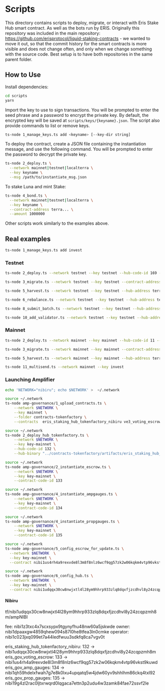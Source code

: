 # Scripts

This directory contains scripts to deploy, migrate, or interact with Eris Stake Hub smart contract. As well as the bots run by ERIS.
Originally this repository was included in the main repository: <https://github.com/erisprotocol/liquid-staking-contracts> - we wanted to move it out, so that the commit history for the smart contracts is more visible and does not change often, and only when we change something with the source code. Best setup is to have both repositories in the same parent folder.

## How to Use

Install dependencies:

```bash
cd scripts
yarn
```

Import the key to use to sign transactions. You will be prompted to enter the seed phrase and a password to encrypt the private key. By default, the encrypted key will be saved at `scripts/keys/{keyname}.json`. The script also provide commands to list or remove keys.

```bash
ts-node 1_manage_keys.ts add <keyname> [--key-dir string]
```

To deploy the contract, create a JSON file containing the instantiation message, and use the following command. You will be prompted to enter the password to decrypt the private key.

```bash
ts-node 2_deploy.ts \
  --network mainnet|testnet|localterra \
  --key keyname \
  --msg /path/to/instantiate_msg.json
```

To stake Luna and mint Stake:

```bash
ts-node 4_bond.ts \
  --network mainnet|testnet|localterra \
  --key keyname \
  --contract-address terra... \
  --amount 1000000
```

Other scripts work similarly to the examples above.

## Real examples

```bash
ts-node 1_manage_keys.ts add invest
```

### Testnet

```bash
ts-node 2_deploy.ts --network testnet --key testnet --hub-code-id 169 --token-code-id 125
```

```bash
ts-node 3_migrate.ts --network testnet --key testnet --contract-address terra1kye343r8hl7wm6f3uzynyyzl2zmcm2sqmvvzwzj7et2j5jj7rjkqa2ue88
```

```bash
ts-node 5_harvest.ts --network testnet --key testnet --hub-address terra1kye343r8hl7wm6f3uzynyyzl2zmcm2sqmvvzwzj7et2j5jj7rjkqa2ue88
```

```bash
ts-node 6_rebalance.ts --network testnet --key testnet --hub-address terra1kye343r8hl7wm6f3uzynyyzl2zmcm2sqmvvzwzj7et2j5jj7rjkqa2ue88
```

```bash
ts-node 8_submit_batch.ts --network testnet --key testnet --hub-address terra1kye343r8hl7wm6f3uzynyyzl2zmcm2sqmvvzwzj7et2j5jj7rjkqa2ue88
```

```bash
ts-node 10_add_validator.ts --network testnet --key testnet --hub-address terra1kye343r8hl7wm6f3uzynyyzl2zmcm2sqmvvzwzj7et2j5jj7rjkqa2ue88 --validator-address terravaloper1uxx32m0u5svtvrujnpcs6pxuv7yvn4pjhl0fux
```

### Mainnet

```bash
ts-node 2_deploy.ts --network mainnet --key mainnet --hub-code-id 11 --token-code-id 12
```

```bash
ts-node 3_migrate.ts --network mainnet --key mainnet --contract-address terra10788fkzah89xrdm27zkj5yvhj9x3494lxawzm5qq3vvxcqz2yzaqyd3enk
```

```bash
ts-node 5_harvest.ts --network mainnet --key mainnet --hub-address terra10788fkzah89xrdm27zkj5yvhj9x3494lxawzm5qq3vvxcqz2yzaqyd3enk
```

```bash
ts-node 11_multisend.ts --network mainnet --key invest
```

### Launching Amplifier

```bash
echo 'NETWORK="nibiru"; echo $NETWORK' >  ~/.network
```

```bash
source ~/.network
ts-node amp-governance/1_upload_contracts.ts \
    --network $NETWORK \
    --key mainnet \
    --folder contracts-tokenfactory \
    --contracts  eris_staking_hub_tokenfactory_nibiru ve3_voting_escrow ve3_zapper
```

```bash
source ~/.network
ts-node 2_deploy_hub_tokenfactory.ts \
    --network $NETWORK \
    --key key-mainnet \
    --hub-code-id 132 \
    --hub-binary "../contracts-tokenfactory/artifacts/eris_staking_hub_tokenfactory_nibiru.wasm"
```

```bash
source ~/.network
ts-node amp-governance/2_instantiate_escrow.ts \
    --network $NETWORK \
    --key key-mainnet \
    --contract-code-id 133
```

```bash
source ~/.network
ts-node amp-governance/4_instantiate_ampgauges.ts \
    --network $NETWORK \
    --key key-mainnet \
    --contract-code-id 134
```

```bash
source ~/.network
ts-node amp-governance/4_instantiate_propgauges.ts \
    --network $NETWORK \
    --key key-mainnet \
    --contract-code-id 135
```

```bash
source ~/.network
ts-node amp-governance/5_config_escrow_for_update.ts \
  --network $NETWORK  \
  --key key-mainnet \
  --contract nibi1us4rh4a9rexvde8l3m8f8nlz6wcf9qg57zk2w06kqkm4vtp96vkst9kuwd

```

```bash
source ~/.network
ts-node amp-governance/6_config_hub.ts \
  --network $NETWORK  \
  --key key-mainnet \
  --contract nibi1udqqx30cw8nwjxtl4l28ym9hhrp933zlq8dqxfjzcdhvl8y24zcqpzmh8m

```

#### Nibiru

tf/nibi1udqqx30cw8nwjxtl4l28ym9hhrp933zlq8dqxfjzcdhvl8y24zcqpzmh8m/ampNIBI

fee: nibi1z3txc4x7scxsypx9tgynyfhu48nw60a5jskwde
owner: nibi1dpaaxgw4859qhew094s87l0he8tfea3ln0cmke
operator: nibi1c023jxq099et7a44ledfwuu3sdkfq8ca7vgv0t

eris_staking_hub_tokenfactory_nibiru: 132 -> nibi1udqqx30cw8nwjxtl4l28ym9hhrp933zlq8dqxfjzcdhvl8y24zcqpzmh8m
eris_gov_voting_escrow: 133 -> nibi1us4rh4a9rexvde8l3m8f8nlz6wcf9qg57zk2w06kqkm4vtp96vkst9kuwd
eris_gov_amp_gauges: 134 -> nibi1qh59hdelxfwah7g7e8k0lxu4upqatq5w4jdw60yv9shhlhm86ckq4txl92
eris_gov_prop_gauges: 135 -> nibi19g4zl2rac0ljtxrwqrd0lqgaca7ettn3p2udu4w3zamk84fae72ssvf2le

